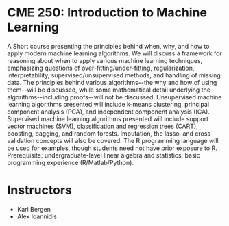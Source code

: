 # CME 250: Introduction to Machine Learning

A Short course presenting the principles behind when, why, and how to apply modern machine learning algorithms. We will discuss a framework for reasoning about when to apply various machine learning techniques, emphasizing questions of over-fitting/under-fitting, regularization, interpretability, supervised/unsupervised methods, and handling of missing data. The principles behind various algorithms--the why and how of using them--will be discussed, while some mathematical detail underlying the algorithms--including proofs--will not be discussed. Unsupervised machine learning algorithms presented will include k-means clustering, principal component analysis (PCA), and independent component analysis (ICA). Supervised machine learning algorithms presented will include support vector machines (SVM), classification and regression trees (CART), boosting, bagging, and random forests. Imputation, the lasso, and cross-validation concepts will also be covered. The R programming language will be used for examples, though students need not have prior exposure to R. Prerequisite: undergraduate-level linear algebra and statistics; basic programming experience (R/Matlab/Python).

# Instructors

- Kari Bergen
- Alex Ioannidis
